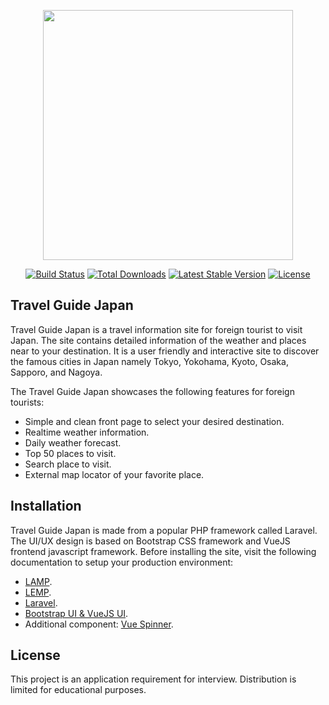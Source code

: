 <p align="center"><a href="https://laravel.com" target="_blank"><img src="https://raw.githubusercontent.com/laravel/art/master/logo-lockup/5%20SVG/2%20CMYK/1%20Full%20Color/laravel-logolockup-cmyk-red.svg" width="400"></a></p>

<p align="center">
<a href="https://travis-ci.org/laravel/framework"><img src="https://travis-ci.org/laravel/framework.svg" alt="Build Status"></a>
<a href="https://packagist.org/packages/laravel/framework"><img src="https://img.shields.io/packagist/dt/laravel/framework" alt="Total Downloads"></a>
<a href="https://packagist.org/packages/laravel/framework"><img src="https://img.shields.io/packagist/v/laravel/framework" alt="Latest Stable Version"></a>
<a href="https://packagist.org/packages/laravel/framework"><img src="https://img.shields.io/packagist/l/laravel/framework" alt="License"></a>
</p>

## Travel Guide Japan

Travel Guide Japan is a travel information site for foreign tourist to visit Japan. The site contains detailed information of the weather and places near to your destination. It is a user friendly and interactive site to discover the famous cities in Japan namely Tokyo, Yokohama, Kyoto, Osaka, Sapporo, and Nagoya.

The Travel Guide Japan showcases the following features for foreign tourists:

- Simple and clean front page to select your desired destination.
- Realtime weather information.
- Daily weather forecast.
- Top 50 places to visit.
- Search place to visit.
- External map locator of your favorite place.

## Installation

Travel Guide Japan is made from a popular PHP framework called Laravel. The UI/UX design is based on Bootstrap CSS framework and VueJS frontend javascript framework. Before installing the site, visit the following documentation to setup your production environment:

- [LAMP](https://www.digitalocean.com/community/tutorials/how-to-install-linux-apache-mysql-php-lamp-stack-on-ubuntu-20-04).
- [LEMP](https://www.digitalocean.com/community/tutorials/how-to-install-linux-nginx-mysql-php-lemp-stack-on-ubuntu-20-04).
- [Laravel](https://laravel.com/docs/8.x/installation).
- [Bootstrap UI & VueJS UI](https://laravel.com/docs/7.x/frontend).
- Additional component: [Vue Spinner](https://github.com/greyby/vue-spinner).

## License

This project is an application requirement for interview. Distribution is limited for educational purposes.
